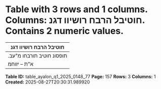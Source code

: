 # Table with 3 rows and 1 columns. Columns: חוטיבל הרבח רושיוו דגנ. Contains 2 numeric values.

| חוטיבל הרבח רושיוו דגנ |
|---|
| .תופסונ חוטיב תורבחו מ"עב | 3/2024 |
| א"ת – יזוחמ | .4 |

**Table ID:** table_ayalon_q1_2025_0148_77
**Page:** 157
**Rows:** 3
**Columns:** 1
**Created:** 2025-08-27T20:30:31.989920
